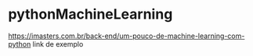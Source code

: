 # pythonMachineLearning

https://imasters.com.br/back-end/um-pouco-de-machine-learning-com-python
link de exemplo
